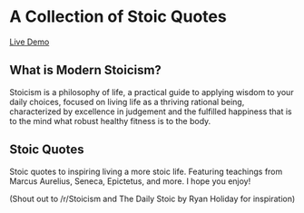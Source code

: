 # A Collection of Stoic Quotes

[Live Demo](https://stoic-quote-app.netlify.app/)

## What is Modern Stoicism?

Stoicism is a philosophy of life, a practical guide to applying wisdom to your daily choices, focused on living life as a thriving rational being, characterized by excellence in judgement and the fulfilled happiness that is to the mind what robust healthy fitness is to the body.

## Stoic Quotes

Stoic quotes to inspiring living a more stoic life. Featuring teachings from Marcus Aurelius, Seneca, Epictetus, and more. I hope you enjoy!

(Shout out to /r/Stoicism and The Daily Stoic by Ryan Holiday for inspiration)
